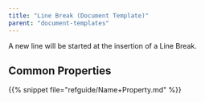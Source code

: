 ```yaml
---
title: "Line Break (Document Template)"
parent: "document-templates"
---
```



A new line will be started at the insertion of a Line Break.

## Common Properties

{{% snippet file="refguide/Name+Property.md" %}}
